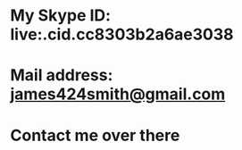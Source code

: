 # My Skype ID: live:.cid.cc8303b2a6ae3038
# Mail address: james424smith@gmail.com
# Contact me over there

